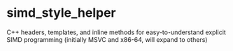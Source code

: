# simd_style_helper
C++ headers, templates, and inline methods for easy-to-understand explicit SIMD programming (initially MSVC and x86-64, will expand to others)
